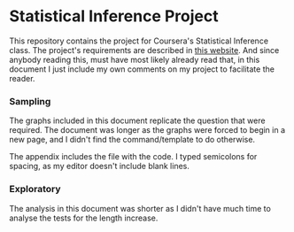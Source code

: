 # Statistical Inference Project

This repository contains the project for Coursera's Statistical Inference class.  The project's requirements are described in [this website](https://class.coursera.org/statinference-012/human_grading/view/courses/973520/assessments/4/submissions).  And since anybody reading this, must have most likely already read that, in this document I just include my own comments on my project to facilitate the reader. 

### Sampling
The graphs included in this document replicate the question that were required.  The document was longer as the graphs were forced to begin in a new page, and I didn't find the command/template to do otherwise.  

The appendix includes the file with the code.  I typed semicolons for spacing, as my editor doesn't include blank lines.  

### Exploratory
The analysis in this document was shorter as I didn't have much time to analyse the tests for the length increase. 





